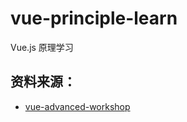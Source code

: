 # vue-principle-learn
Vue.js 原理学习

## 资料来源：
- [vue-advanced-workshop](https://github.com/zhengguorong/vue-advanced-workshop)
